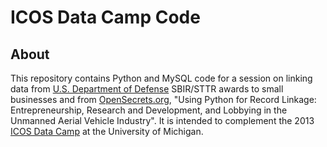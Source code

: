 # ICOS Data Camp Code

## About
This repository contains Python and MySQL code for a session on linking data 
from [U.S. Department of Defense](http://www.dodsbir.net/awards/) SBIR/STTR 
awards to small businesses and from 
[OpenSecrets.org](http://www.opensecrets.org/), "Using Python for Record 
Linkage: Entrepreneurship, Research and Development, and Lobbying in the 
Unmanned Aerial Vehicle Industry". It is intended to complement the 2013 
[ICOS Data Camp](http://icos.umich.edu/) at the University of Michigan.
